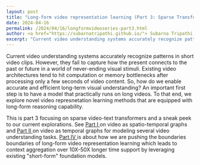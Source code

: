```yaml
---
layout: post
title: "Long-form video representation learning (Part 3: Sparse Transformers for video representation)"
date: 2024-04-16
permalink: /2024/04/16/longformvideoseries-part3.html
author: <a href="https://subarnatripathi.github.io/"> Subarna Tripathi </a>
excerpt: "Current video understanding systems accurately recognize patterns in short video clips, but fails to process a video content over a few seconds due to computation and memory bottleneck. We propose a video representation method based on a spatio-temporal graph learning (SPELL) to equip it with long-term reasoning ability... "  
---
```




Current video understanding systems accurately recognize patterns in short video clips. 
However, they fail to capture how the present connects to the past or future in a world of never-ending visual stimuli. 
Existing video architectures tend to hit computation or memory bottlenecks after processing only a few seconds of video content. 
So, how do we enable accurate and efficient long-term visual understanding? An important first step is to have a model that practically 
runs on long videos. To that end, we explore novel video represnetation learning methods that are equipped with long-form reasoning capability. 

This is part 3 focusing on sparse video-text transformers and a sneak peek to our current explorations. 
See <a href=""> Part I </a> on video as spatio-temporal graphs and <a href=""> Part II </a> on video as temporal graphs for modeling several video understanding tasks. 
<a href=""> Part IV </a> is about how 
we are pushing the boundaries boundaries of long-form video representation learning which leads to context aggregation 
over 10X-50X longer time support by leveraging existing "short-form" foundation models.  





